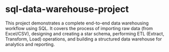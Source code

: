 # sql-data-warehouse-project
This project demonstrates a complete end-to-end data warehousing workflow using SQL. It covers the process of importing raw data (from Excel/CSV), designing and creating a star schema, performing ETL (Extract, Transform, Load) operations, and building a structured data warehouse for analytics and reporting.
